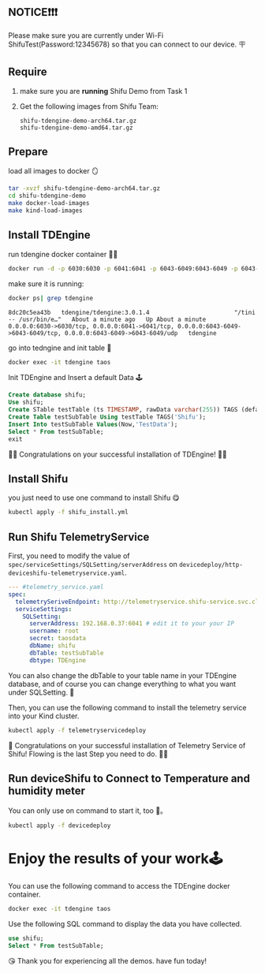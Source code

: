## NOTICE❗️❗️❗️

Please make sure you are currently under Wi-Fi ShifuTest(Password:12345678) so that you can connect to our device. 🪧

## Require

1. make sure you are **running** Shifu Demo from Task 1

2. Get the following images from Shifu Team:

   ```text
   shifu-tdengine-demo-arch64.tar.gz
   shifu-tdengine-demo-amd64.tar.gz
   ```

## Prepare

load all images to docker 🪞

```bash
tar -xvzf shifu-tdengine-demo-arch64.tar.gz
cd shifu-tdengine-demo
make docker-load-images
make kind-load-images
```

## Install TDEngine

run tdengine docker container 🏃‍♂️

```bash
docker run -d -p 6030:6030 -p 6041:6041 -p 6043-6049:6043-6049 -p 6043-6049:6043-6049/udp --name tdengine tdengine/tdengine:3.0.1.4
```

make sure it is running:

```bash
docker ps| grep tdengine
```

```text
8dc20c5ea43b   tdengine/tdengine:3.0.1.4                        "/tini -- /usr/bin/e…"   About a minute ago   Up About a minute   0.0.0.0:6030->6030/tcp, 0.0.0.0:6041->6041/tcp, 0.0.0.0:6043-6049->6043-6049/tcp, 0.0.0.0:6043-6049->6043-6049/udp   tdengine
```

go into tedngine and init table 🚪
```bash
docker exec -it tdengine taos
```

Init TDEngine and Insert a default Data 🕹

```sql
Create database shifu;
Use shifu;
Create STable testTable (ts TIMESTAMP, rawData varchar(255)) TAGS (defaultTag varchar(255));
Create Table testSubTable Using testTable TAGS('Shifu');
Insert Into testSubTable Values(Now,'TestData');
Select * From testSubTable;
exit
```

🎉🎉 Congratulations on your successful installation of TDEngine! 🫶🏿

## Install Shifu

you just need to use one command to install Shifu 😋

```bash
kubectl apply -f shifu_install.yml
```

## Run Shifu TelemetryService
First, you need to modify the value of  `spec/serviceSettings/SQLSetting/serverAddress` on  `devicedeploy/http-deviceshifu-telemetryservice.yaml`.
```yaml
--- #telemetry_service.yaml
spec:
  telemetrySeriveEndpoint: http://telemetryservice.shifu-service.svc.cluster.local
  serviceSettings:
    SQLSetting:
      serverAddress: 192.168.0.37:6041 # edit it to your your IP
      username: root
      secret: taosdata
      dbName: shifu
      dbTable: testSubTable
      dbtype: TDEngine

```

You can also change the dbTable to your table name in your TDEngine database, and of course you can change everything to what you want under SQLSetting. 🤗

Then, you can use the following command to install the telemetry service into your Kind cluster.

```bash
kubectl apply -f telemetryservicedeploy
```

🚀 Congratulations on your successful installation of Telemetry Service of Shifu! Flowing is the last Step you need to do. 👍🏿

## Run deviceShifu to Connect to Temperature and humidity meter

You can only use on command to start it, too 🐎。

```bash
kubectl apply -f devicedeploy
```

# Enjoy the results of your work🕹

You can use the following command to access the TDEngine docker container.

```bash
docker exec -it tdengine taos
```

Use the following SQL command to display the data you have collected.

```sql
use shifu;
Select * From testSubTable;
```

😘 Thank you for experiencing all the demos. have fun today!